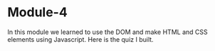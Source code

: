 # Module-4
In this module we learned to use the DOM and make HTML and CSS elements using Javascript. Here is the quiz I built. 
